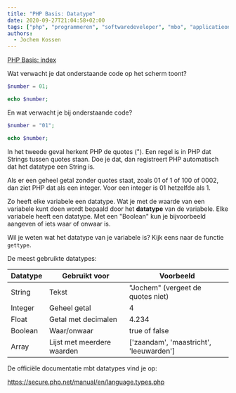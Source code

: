 ```yaml
---
title: "PHP Basis: Datatype"
date: 2020-09-27T21:04:58+02:00
tags: ["php", "programmeren", "softwaredeveloper", "mbo", "applicatieontwikkelaar"]
authors:
  - Jochem Kossen
---
```

[PHP Basis: index](../php-basis)

Wat verwacht je dat onderstaande code op het scherm toont?
```php
$number = 01;

echo $number;
```

En wat verwacht je bij onderstaande code?

```php
$number = "01";

echo $number;
```

In het tweede geval herkent PHP de quotes ("). Een regel is in PHP dat Strings tussen quotes staan. Doe je dat, dan registreert PHP automatisch dat het datatype een String is.

Als er een geheel getal zonder quotes staat, zoals 01 of 1 of 100 of 0002, dan ziet PHP dat als een integer. Voor een integer is 01 hetzelfde als 1.

Zo heeft elke variabele een datatype. Wat je met de waarde van een variabele kunt doen wordt bepaald door het **datatype** van de variabele. Elke variabele heeft een datatype. Met een "Boolean" kun je bijvoorbeeld aangeven of iets waar of onwaar is.

Wil je weten wat het datatype van je variabele is? Kijk eens naar de functie `gettype`.

De meest gebruikte datatypes:

|Datatype	|Gebruikt voor	|Voorbeeld|
|-----------|---------------|---------|
|String     | Tekst         | "Jochem" (vergeet de quotes niet)|
|Integer    | Geheel getal  | 4       |
|Float      | Getal met decimalen | 4.234 |
|Boolean    | Waar/onwaar   | true of false |
|Array      | Lijst met meerdere waarden |	['zaandam', 'maastricht', 'leeuwarden'] |

De officiële documentatie mbt datatypes vind je op:

https://secure.php.net/manual/en/language.types.php

